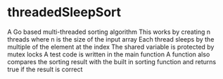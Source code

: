 # threadedSleepSort
A Go based multi-threaded sorting algorithm
This works by creating n threads where n is the size of the input array
Each thread sleeps by the multiple of the element at the index
The shared variable is protected by mutex locks
A test code is written in the main function
A function also compares the sorting result with the built in sorting function
and returns true if the result is correct
